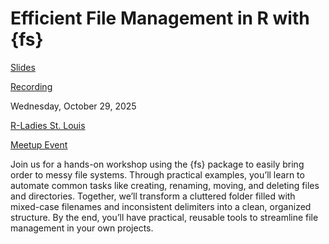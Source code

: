 # Efficient File Management in R with {fs}

[Slides](https://jadeyryan.quarto.pub/fs-rladies-sl/#/title-slide)

[Recording](https://www.youtube.com/watch?v=X4i-yOBtn1s)

Wednesday, October 29, 2025

[R-Ladies St. Louis](https://www.meetup.com/rladies-st-louis/)

[Meetup Event](https://www.meetup.com/rladies-st-louis/events/310963868/)

Join us for a hands-on workshop using the {fs} package to easily bring order to messy file systems. Through practical examples, you’ll learn to automate common tasks like creating, renaming, moving, and deleting files and directories. Together, we’ll transform a cluttered folder filled with mixed-case filenames and inconsistent delimiters into a clean, organized structure. By the end, you’ll have practical, reusable tools to streamline file management in your own projects.
